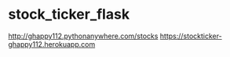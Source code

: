# stock_ticker_flask
http://ghappy112.pythonanywhere.com/stocks
https://stockticker-ghappy112.herokuapp.com
